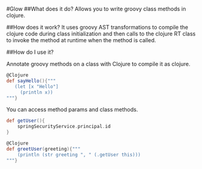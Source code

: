 #Glow
##What does it do?
Allows you to write groovy class methods in clojure.

##How does it work?
It uses groovy AST transformations to compile the clojure code during class initialization and then calls to the clojure
RT class to invoke the method at runtime when the method is called.

##How do I use it?


Annotate groovy methods on a class with Clojure to compile it as clojure.

```groovy
@Clojure
def sayHello(){"""
   (let [x "Hello"]
     (println x))
"""}
```

You can access method params and class methods.

```groovy
def getUser(){
    springSecurityService.principal.id
}

@Clojure
def greetUser(greeting){"""
    (println (str greeting ", " (.getUser this)))
"""}